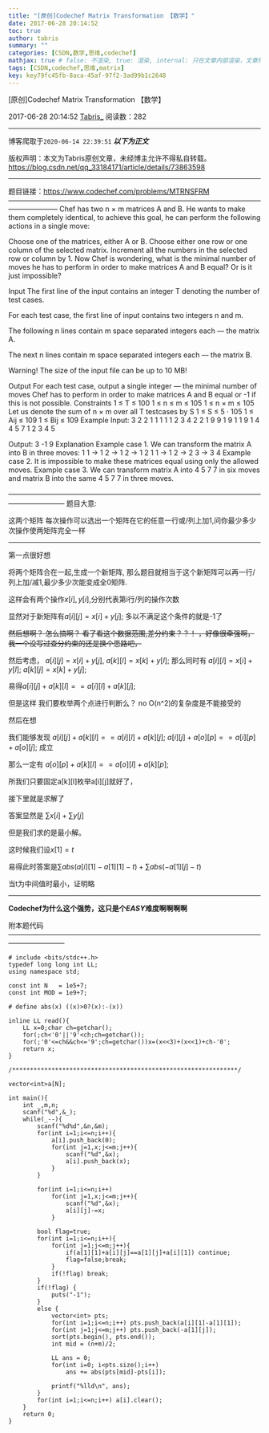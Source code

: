 ```yaml
---
title: "[原创]Codechef Matrix Transformation 【数学】"
date: 2017-06-28 20:14:52
toc: true
author: tabris
summary: ""
categories: [CSDN,数学,思维,codechef]
mathjax: true # false: 不渲染, true: 渲染, internal: 只在文章内部渲染，文章列表中不渲染
tags: [CSDN,codechef,思维,matrix]
key: key79fc45fb-8aca-45af-97f2-3ad99b1c2648
---
```


[原创]Codechef Matrix Transformation 【数学】

2017-06-28 20:14:52  [Tabris_](https://me.csdn.net/qq_33184171) 阅读数：282

---

博客爬取于`2020-06-14 22:39:51`
***以下为正文***

版权声明：本文为Tabris原创文章，未经博主允许不得私自转载。
https://blog.csdn.net/qq_33184171/article/details/73863598

<!-- more -->

---

题目链接：https://www.codechef.com/problems/MTRNSFRM
———————————————————————————————————————————
Chef has two n × m matrices A and B. He wants to make them completely identical, to achieve this goal, he can perform the following actions in a single move:

Choose one of the matrices, either A or B.
Choose either one row or one column of the selected matrix.
Increment all the numbers in the selected row or column by 1.
Now Chef is wondering, what is the minimal number of moves he has to perform in order to make matrices A and B equal? Or is it just impossible?

Input
The first line of the input contains an integer T denoting the number of test cases.

For each test case, the first line of input contains two integers n and m.

The following n lines contain m space separated integers each ― the matrix A.

The next n lines contain m space separated integers each ― the matrix B. 

Warning! The size of the input file can be up to 10 MB!

Output
For each test case, output a single integer ― the minimal number of moves Chef has to perform in order to make matrices A and B equal or -1 if this is not possible.
Constraints
1 ≤ T ≤ 100
1 ≤ n ≤ m ≤ 105
1 ≤ n × m ≤ 105
Let us denote the sum of n × m over all T testcases by S
1 ≤ S ≤ 5 · 105
1 ≤ Aij ≤ 109
1 ≤ Bij ≤ 109
Example
Input:
3
2 2
1 1
1 1
1 2
3 4
2 2
1 9
9 1
9 1
1 9
1 4
4 5 7 1
2 3 4 5

Output:
3
-1
9
Explanation
Example case 1. We can transform the matrix A into B in three moves:
1 1   ->   1 2   ->   1 2   ->   1 2
1 1   ->   1 2   ->   2 3   ->   3 4
Example case 2. It is impossible to make these matrices equal using only the allowed moves.
Example case 3. We can transform matrix A into 4 5 7 7 in six moves and matrix B into the same 4 5 7 7 in three moves.

————————————————————————————————————————————
题目大意:

这两个矩阵 每次操作可以选出一个矩阵在它的任意一行或/列上加1,问你最少多少次操作使两矩阵完全一样


----

第一点很好想

将两个矩阵合在一起,生成一个新矩阵, 那么题目就相当于这个新矩阵可以再一行/列上加/减$1$,最少多少次能变成全0矩阵.

这样会有两个操作$x[i],y[i]$,分别代表第i行/列的操作次数

显然对于新矩阵有$a[i][j]=x[i]+y[j];$
多以不满足这个条件的就是-1了 

~~然后想啊？  怎么搞啊？  看了看这个数据范围,差分约束？？！  ，好像很牵强啊， 我一个没写过查分约束的还是换个思路吧，~~

然后考虑，
$a[i][j]=x[i]+y[j],$
$a[k][l]=x[k]+y[l];$
那么同时有
$a[i][l]=x[i]+y[l];$
$a[k][j]=x[k]+y[j];$

易得$a[i][j]+a[k][l]==a[i][l]+a[k][j];$

但是这样 我们要枚举两个点进行判断么？ no O(n^2)的复杂度是不能接受的

然后在想

我们能够发现
$a[i][j]+a[k][l]==a[i][l]+a[k][j];$
$a[i][j]+a[o][p]==a[i][p]+a[o][j];$
成立

那么一定有
$a[o][p]+a[k][l]==a[o][l]+a[k][p];$

所我们只要固定a[k][l]枚举a[i][j]就好了，


接下里就是求解了

答案显然是 $\sum x[i]+\sum y[j]$

但是我们求的是最小解。

这时候我们设$x[1]=t$

易得此时答案是$\sum abs(a[i][1] - a[1][1] - t)+\sum abs( - a[1][j] - t)$

当t为中间值时最小，证明略


---
**Codechef为什么这个强势，这只是个*EASY*难度啊啊啊啊**

附本题代码
————————————————————————————————————————————
```
# include <bits/stdc++.h>
typedef long long int LL;
using namespace std;

const int N   = 1e5+7;
const int MOD = 1e9+7;

# define abs(x) ((x)>0?(x):-(x))

inline LL read(){
    LL x=0;char ch=getchar();
    for(;ch<'0'||'9'<ch;ch=getchar());
    for(;'0'<=ch&&ch<='9';ch=getchar())x=(x<<3)+(x<<1)+ch-'0';
    return x;
}

/***************************************************************/

vector<int>a[N];

int main(){
    int _,m,n;
    scanf("%d",&_);
    while(_--){
        scanf("%d%d",&n,&m);
        for(int i=1;i<=n;i++){
            a[i].push_back(0);
            for(int j=1,x;j<=m;j++){
                scanf("%d",&x);
                a[i].push_back(x);
            }
        }

        for(int i=1;i<=n;i++)
            for(int j=1,x;j<=m;j++){
                scanf("%d",&x);
                a[i][j]-=x;
            }

        bool flag=true;
        for(int i=1;i<=n;i++){
            for(int j=1;j<=m;j++){
                if(a[1][1]+a[i][j]==a[1][j]+a[i][1]) continue;
                flag=false;break;
            }
            if(!flag) break;
        }
        if(!flag) {
            puts("-1");
        }
        else {
            vector<int> pts;
            for(int i=1;i<=n;i++) pts.push_back(a[i][1]-a[1][1]);
            for(int j=1;j<=m;j++) pts.push_back(-a[1][j]);
            sort(pts.begin(), pts.end());
            int mid = (n+m)/2;

            LL ans = 0;
            for(int i=0; i<pts.size();i++)
                ans += abs(pts[mid]-pts[i]);

            printf("%lld\n", ans);
        }
        for(int i=1;i<=n;i++) a[i].clear();
    }
    return 0;
}

```
